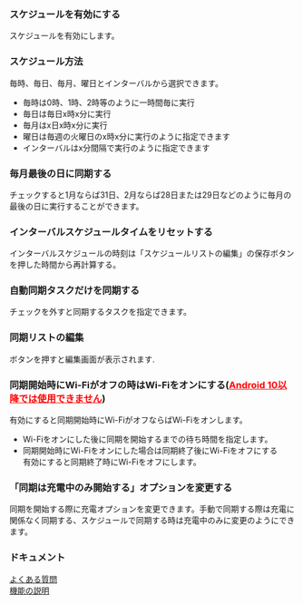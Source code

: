 ### スケジュールを有効にする  

スケジュールを有効にします。  

### スケジュール方法  

毎時、毎日、毎月、曜日とインターバルから選択できます。  

- 毎時は0時、1時、2時等のように一時間毎に実行  
- 毎日は毎日x時x分に実行  
- 毎月はx日x時x分に実行  
- 曜日は毎週の火曜日のx時x分に実行のように指定できます  
- インターバルはx分間隔で実行のように指定できます  

### 毎月最後の日に同期する  

チェックすると1月ならば31日、2月ならば28日または29日などのように毎月の最後の日に実行することができます。  

### インターバルスケジュールタイムをリセットする  

インターバルスケジュールの時刻は「スケジュールリストの編集」の保存ボタンを押した時間から再計算する。  

### 自動同期タスクだけを同期する  

チェックを外すと同期するタスクを指定できます。  

### 同期リストの編集  

ボタンを押すと編集画面が表示されます.  

### 同期開始時にWi-Fiがオフの時はWi-Fiをオンにする(<span style="color: red; "><u>Android 10以降では使用できません</u></span>)  
有効にすると同期開始時にWi-FiがオフならばWi-Fiをオンします。  

- Wi-Fiをオンにした後に同期を開始するまでの待ち時間を指定します。  
- 同期開始時にWi-Fiをオンにした場合は同期終了後にWi-Fiをオフにする  
有効にすると同期終了時にWi-Fiをオフにします。  

### 「同期は充電中のみ開始する」オプションを変更する  
同期を開始する際に充電オプションを変更できます。手動で同期する際は充電に関係なく同期する、スケジュールで同期する時は充電中のみに変更のようにできます。  

### ドキュメント  
[よくある質問](https://sentaroh.github.io/Documents/SMBSync3/SMBSync3_FAQ_JA.htm)  
[機能の説明](https://sentaroh.github.io/Documents/SMBSync3/SMBSync3_Desc_JA.htm)  
